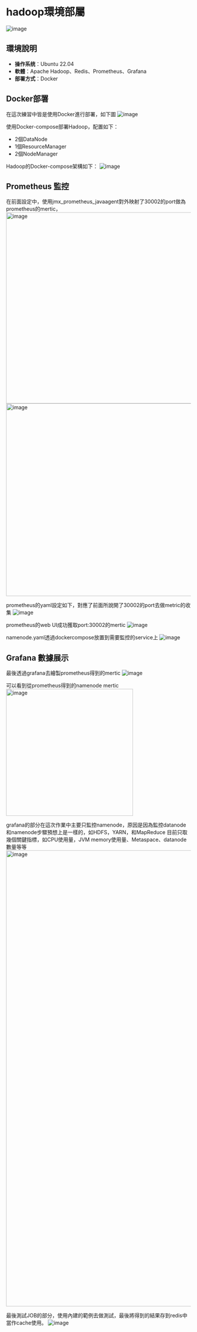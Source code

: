 # hadoop環境部屬

![image](https://github.com/teddyhome123/hadoop/assets/89484381/724d5330-3552-4711-801b-938ad6d96c93)

## 環境說明
- **操作系统**：Ubuntu 22.04
- **軟體**：Apache Hadoop、Redis、Prometheus、Grafana
- **部署方式**：Docker

## Docker部署

在這次練習中皆是使用Docker進行部署，如下圖
![image](https://github.com/teddyhome123/hadoop/assets/89484381/ca4abb99-7f2d-4f66-b91a-303afccdc2c3)


使用Docker-compose部署Hadoop，配置如下：

- 2個DataNode
- 1個ResourceManager
- 2個NodeManager

Hadoop的Docker-compose架構如下：
![image](https://github.com/teddyhome123/hadoop/assets/89484381/79e410e2-9e5c-4010-a3a7-5b53cc87848e)

## Prometheus 監控

在前面設定中，使用jmx_prometheus_javaagent對外映射了30002的port做為prometheus的mertic，
<img width="521" alt="image" src="https://github.com/teddyhome123/hadoop/assets/89484381/79afdd6c-ff6d-481a-87b7-ffdf8fbd4ef4">
<img width="525" alt="image" src="https://github.com/teddyhome123/hadoop/assets/89484381/ac258144-4af3-46e3-ad4a-1724e217fb98">

prometheus的yaml設定如下，對應了前面所說開了30002的port去做metric的收集
![image](https://github.com/teddyhome123/hadoop/assets/89484381/851bc68e-9232-4d6a-95f0-36cf4d230959)

prometheus的web UI成功獲取port:30002的mertic
![image](https://github.com/teddyhome123/hadoop/assets/89484381/fd17ec9c-c3b5-4a94-9c96-05a44496a017)

namenode.yaml透過dockercompose放置到需要監控的service上
![image](https://github.com/teddyhome123/hadoop/assets/89484381/f9cb96b0-e9e4-4995-b282-3417f6362fd1)

## Grafana 數據展示

最後透過grafana去繪製prometheus得到的mertic
![image](https://github.com/teddyhome123/hadoop/assets/89484381/715666c7-d29e-44fa-8848-166c9675e51f)


可以看到從prometheus得到的namenode mertic
<img width="346" alt="image" src="https://github.com/teddyhome123/hadoop/assets/89484381/67203abc-1af2-4468-8be1-9f2494881854">

grafana的部分在這次作業中主要只監控namenode，原因是因為監控datanode和namenode步驟預想上是一樣的，如HDFS，YARN，和MapReduce
目前只取幾個關鍵指標，如CPU使用量，JVM memory使用量、Metaspace、datanode數量等等
<img width="1243" alt="image" src="https://github.com/teddyhome123/hadoop/assets/89484381/eff05cb8-269d-48cc-8263-92476d401594">


最後測試JOB的部分，使用內建的範例去做測試，最後將得到的結果存到redis中當作cache使用。
![image](https://github.com/teddyhome123/hadoop/assets/89484381/25e9bdde-4980-4038-afb9-358ef5d49e66)

